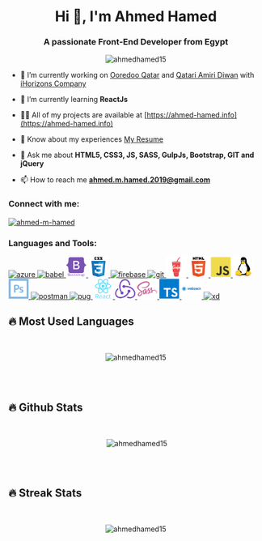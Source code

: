 <h1 align="center">Hi 👋, I'm Ahmed Hamed</h1>
<h3 align="center">A passionate Front-End Developer from Egypt</h3>

<p align="center"> <img src="https://komarev.com/ghpvc/?username=ahmedhamed15&label=Profile%20views&color=0e75b6&style=flat" alt="ahmedhamed15" /> </p>

- 🔭 I’m currently working on [Ooredoo Qatar](https://www.ooredoo.qa) and [Qatari Amiri Diwan](https://www.diwan.gov.qa) with [iHorizons Company](https://ihorizons.com/)

- 🌱 I’m currently learning **ReactJs**

- 👨‍💻 All of my projects are available at [https://ahmed-hamed.info](https://ahmed-hamed.info)

- 📄 Know about my experiences [My Resume](https://ahmed-hamed.info/assets/files/Ahmed%20Hamed%20-%20Resume.pdf)

- 💬 Ask me about **HTML5, CSS3, JS, SASS, GulpJs, Bootstrap, GIT and jQuery**

- 📫 How to reach me **ahmed.m.hamed.2019@gmail.com**


<h3 align="left">Connect with me:</h3>
<p align="left">
<a href="https://linkedin.com/in/ahmed-m-hamed" target="blank"><img align="center" src="https://raw.githubusercontent.com/rahuldkjain/github-profile-readme-generator/master/src/images/icons/Social/linked-in-alt.svg" alt="ahmed-m-hamed" height="30" width="40" /></a>
</p>

<h3 align="left">Languages and Tools:</h3>
<p align="left"> <a href="https://azure.microsoft.com/en-in/" target="_blank" rel="noreferrer"> <img src="https://www.vectorlogo.zone/logos/microsoft_azure/microsoft_azure-icon.svg" alt="azure" width="40" height="40"/> </a> <a href="https://babeljs.io/" target="_blank" rel="noreferrer"> <img src="https://www.vectorlogo.zone/logos/babeljs/babeljs-icon.svg" alt="babel" width="40" height="40"/> </a> <a href="https://getbootstrap.com" target="_blank" rel="noreferrer"> <img src="https://raw.githubusercontent.com/devicons/devicon/master/icons/bootstrap/bootstrap-plain-wordmark.svg" alt="bootstrap" width="40" height="40"/> </a> <a href="https://www.w3schools.com/css/" target="_blank" rel="noreferrer"> <img src="https://raw.githubusercontent.com/devicons/devicon/master/icons/css3/css3-original-wordmark.svg" alt="css3" width="40" height="40"/> </a> <a href="https://firebase.google.com/" target="_blank" rel="noreferrer"> <img src="https://www.vectorlogo.zone/logos/firebase/firebase-icon.svg" alt="firebase" width="40" height="40"/> </a> <a href="https://git-scm.com/" target="_blank" rel="noreferrer"> <img src="https://www.vectorlogo.zone/logos/git-scm/git-scm-icon.svg" alt="git" width="40" height="40"/> </a> <a href="https://gulpjs.com" target="_blank" rel="noreferrer"> <img src="https://raw.githubusercontent.com/devicons/devicon/master/icons/gulp/gulp-plain.svg" alt="gulp" width="40" height="40"/> </a> <a href="https://www.w3.org/html/" target="_blank" rel="noreferrer"> <img src="https://raw.githubusercontent.com/devicons/devicon/master/icons/html5/html5-original-wordmark.svg" alt="html5" width="40" height="40"/> </a> <a href="https://developer.mozilla.org/en-US/docs/Web/JavaScript" target="_blank" rel="noreferrer"> <img src="https://raw.githubusercontent.com/devicons/devicon/master/icons/javascript/javascript-original.svg" alt="javascript" width="40" height="40"/> </a> <a href="https://www.linux.org/" target="_blank" rel="noreferrer"> <img src="https://raw.githubusercontent.com/devicons/devicon/master/icons/linux/linux-original.svg" alt="linux" width="40" height="40"/> </a> <a href="https://www.photoshop.com/en" target="_blank" rel="noreferrer"> <img src="https://raw.githubusercontent.com/devicons/devicon/master/icons/photoshop/photoshop-line.svg" alt="photoshop" width="40" height="40"/> </a> <a href="https://postman.com" target="_blank" rel="noreferrer"> <img src="https://www.vectorlogo.zone/logos/getpostman/getpostman-icon.svg" alt="postman" width="40" height="40"/> </a> <a href="https://pugjs.org" target="_blank" rel="noreferrer"> <img src="https://cdn.worldvectorlogo.com/logos/pug.svg" alt="pug" width="40" height="40"/> </a> <a href="https://reactjs.org/" target="_blank" rel="noreferrer"> <img src="https://raw.githubusercontent.com/devicons/devicon/master/icons/react/react-original-wordmark.svg" alt="react" width="40" height="40"/> </a> <a href="https://redux.js.org" target="_blank" rel="noreferrer"> <img src="https://raw.githubusercontent.com/devicons/devicon/master/icons/redux/redux-original.svg" alt="redux" width="40" height="40"/> </a> <a href="https://sass-lang.com" target="_blank" rel="noreferrer"> <img src="https://raw.githubusercontent.com/devicons/devicon/master/icons/sass/sass-original.svg" alt="sass" width="40" height="40"/> </a> <a href="https://www.typescriptlang.org/" target="_blank" rel="noreferrer"> <img src="https://raw.githubusercontent.com/devicons/devicon/master/icons/typescript/typescript-original.svg" alt="typescript" width="40" height="40"/> </a> <a href="https://webpack.js.org" target="_blank" rel="noreferrer"> <img src="https://raw.githubusercontent.com/devicons/devicon/d00d0969292a6569d45b06d3f350f463a0107b0d/icons/webpack/webpack-original-wordmark.svg" alt="webpack" width="40" height="40"/> </a> <a href="https://www.adobe.com/products/xd.html" target="_blank" rel="noreferrer"> <img src="https://cdn.worldvectorlogo.com/logos/adobe-xd.svg" alt="xd" width="40" height="40"/> </a> </p>

## 🔥 Most Used Languages
<br>
<p align="center"><img align="center" src="https://github-readme-stats.vercel.app/api/top-langs?username=ahmedhamed15&show_icons=true&locale=en&layout=compact&theme=algolia" alt="ahmedhamed15" /></p>

<br>
<br>

## 🔥 Github Stats
<br>
<p align="center">&nbsp;<img align="center" src="https://github-readme-stats.vercel.app/api?username=ahmedhamed15&show_icons=true&locale=en&theme=algolia" alt="ahmedhamed15" /></p>

<br>
<br>

## 🔥 Streak Stats
<br>
<p align="center"><img align="center" src="https://github-readme-streak-stats.herokuapp.com/?user=ahmedhamed15&theme=algolia" alt="ahmedhamed15" /></p>
